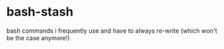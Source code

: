 # bash-stash
bash commands i frequently use and have to always re-write (which won't be the case anymore!)
